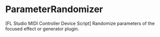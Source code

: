 # ParameterRandomizer
[FL Studio MIDI Controller Device Script] Randomize parameters of the focused effect or generator plugin.
